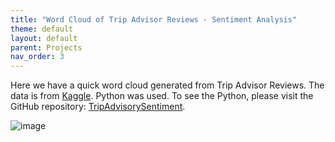 ```yaml
---
title: "Word Cloud of Trip Advisor Reviews - Sentiment Analysis"
theme: default
layout: default
parent: Projects
nav_order: 3
---
```

Here we have a quick word cloud generated from Trip Advisor Reviews. The data is from [Kaggle](https://www.kaggle.com/andrewmvd/trip-advisor-hotel-reviews). Python was used. To see the Python, please visit the GitHub repository: [TripAdvisorySentiment](https://github.com/AnnaWallin/TripAdvisorSentiment).

![image](https://user-images.githubusercontent.com/76073032/104963802-eb2a7600-59a0-11eb-9d62-90142c1dc171.png)
